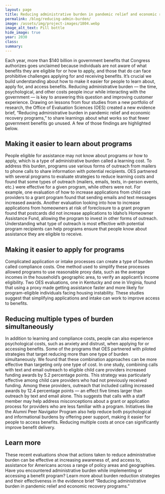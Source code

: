 ```yaml
---
layout: page	
title: Reducing administrative burden in pandemic relief and economic recovery programs
permalink: /blog/reducing-admin-burden/	
image: /assets/img/project-images/1804.webp
image_alt_text: Pill bottle
hide_image: true
year: 2030
class:	
summary: 	
---
```

Each year, more than $140 billion in government benefits that Congress authorizes goes unclaimed because individuals are not aware of what benefits they are eligible for or how to apply, and those that do can face prohibitive challenges applying for and receiving benefits. It’s crucial we build understanding about how to make it easier for people to learn about, apply for, and access benefits. Reducing administrative burden — the time, psychological, and other costs people incur while interacting with the government — is key to answering this question and improving customer experience. Drawing on lessons from four studies from a new portfolio of research, the Office of Evaluation Sciences (OES) created a new evidence brief, “Reducing administrative burden in pandemic relief and economic recovery programs,” to share learnings about what works so that fewer government benefits go unused. A few of those findings are highlighted below.

## Making it easier to learn about programs
People eligible for assistance may not know about programs or how to apply, which is a type of administrative burden called a learning cost. To address this burden, programs use various forms of outreach from mailers to phone calls to share information with potential recipients. OES partnered with several programs to evaluate strategies to reduce learning costs and found that some types of outreach (mailers, emails, texts, in-person events, etc.) were effective for a given program, while others were not. For example, one evaluation of how to increase applications from child care providers to a grant program found that sending emails and text messages increased awards. Another evaluation looking into how to increase applications from homeowners at risk of foreclosure to a grant program found that postcards did not increase applications to Idaho’s Homeowner Assistance Fund, allowing the program to invest in other forms of outreach. Understanding what type of outreach is most effective with potential program recipients can help programs ensure that people know about assistance they are eligible to receive.

## Making it easier to apply for programs
Complicated application or intake processes can create a type of burden called compliance costs. One method used to simplify these processes allowed programs to use reasonable proxy data, such as the average incomes in the household’s geographic area, to verify an applicant’s income eligibility. Two OES evaluations, one in Kentucky and one in Virginia, found that using a proxy made getting assistance faster and more likely for program-eligible individuals facing housing instability. These studies suggest that simplifying applications and intake can work to improve access to benefits.

## Reducing multiple types of burden simultaneously
In addition to learning and compliance costs, people can also experience psychological costs, such as anxiety and distrust, when applying for or accessing benefits. Some of the programs that OES partnered with piloted strategies that target reducing more than one type of burden simultaneously. We found that these combination approaches can be more effective than targeting only one type of cost. In one study, combining calls with text and email outreach to eligible child care providers increased funding awards by 5.2 percentage points. This strategy was particularly effective among child care providers who had not previously received funding. Among these providers, outreach that included calling increased awards by 12.4 percentage points — an effect five times larger than outreach by text and email alone. This suggests that calls with a staff member may help address misconceptions about a grant or application process for providers who are less familiar with a program. Initiatives like the Alumni Peer Navigator Program also help reduce both psychological and informational burdens by offering peer support, making it easier for people to access benefits. Reducing multiple costs at once can significantly improve benefit delivery.

## Learn more
These recent evaluations show that actions taken to reduce administrative burden can be effective at increasing awareness of, and access to, assistance for Americans across a range of policy areas and geographies. Have you encountered administrative burden while implementing or accessing a benefit program? Learn more about burden reduction strategies and their effectiveness in the evidence brief “Reducing administrative burden in pandemic relief and economic recovery programs.”
